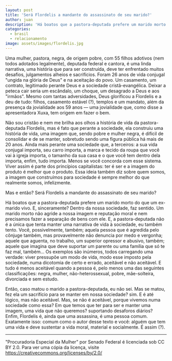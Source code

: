 ```yaml
---
layout: post
title: 'Será Flordelis a mandante do assassinato de seu marido?'
author: juan
description: 'Há boatos que a pastora-deputada prefere um marido morto do que um ex-marido vivo. E, sinceramente? Dentro da nossa sociedade, faz sentido.'
categories:
  - brasil
  - relacionamento
image: assets/images/flordelis.jpg
---
```

Uma mulher, pastora, negra, de origem pobre, com 55 filhos adotivos (nem todos adotados legalmente), deputada federal e cantora, é uma linda narrativa, uma história que para ser construída, deve ter enfrentado muitos desafios, julgamentos alheios e sacrifícios. Foram 26 anos de vida conjugal "ungida na glória de Deus" e na aceitação do povo. Um casamento, um contrato, legitimado perante Deus e a sociedade cristã-evangélica. Deixar a peteca cair seria um escândalo, um choque, um desagrado a Deus e aos "irmãos". Mesmo com tantas adversidades, Deus glorificou a Flordelis e a deu de tudo: filhos, casamento estável (?), templos e um mandato, além da presença da jovialidade aos 59 anos — uma jovialidade que, como disse a apresentadora Xuxa, tem origem em fazer o bem.

Não sou cristão e nem me brilha aos olhos a história de vida da pastora-deputada Flordelis, mas é fato que perante a sociedade, ela construiu uma história de vida, uma imagem que, sendo pobre e mulher negra, é difícil de consolidar e de se manter, sobretudo sendo uma figura pública há mais de 20 anos. Ainda mais perante uma sociedade que, a terceiros: a sua vida conjugal importa, seu carro importa, a marca e tecido da roupa que você vai à igreja importa, o tamanho da sua casa e o que você tem dentro dela importa, enfim, tudo importa. Menos se você concorda com esse sistema. Viver assim é parte dos princípios capitalistas: ter é ser e a imagem do produto é melhor que o produto. Essa ideia também diz sobre quem somos, a imagem que construímos para sociedade é sempre melhor do que realmente somos, infelizmente.

Mas e então? Será Flordelis a mandante do assassinato de seu marido?

Há boatos que a pastora-deputada prefere um marido morto do que um ex-marido vivo. E, sinceramente? Dentro da nossa sociedade, faz sentido. Um marido morto não agride a nossa imagem e reputação moral e nem precisamos fazer a separação de bens com ele. E, a pastora-deputada não é a única que tenta manter uma narrativa de vida à sociedade, eu também tento. Você, possivelmente, também; aquela pessoa que é agredida pelo cônjuge também, mas provavelmente não denuncia por medo e vergonha; aquele que aguenta, no trabalho, um superior opressor e abusivo, também; aquele que imagina que deve suportar um parente ou uma família que só te faz mal, também… Os exemplos são inúmeros, todos carregando uma verdade: viver pressupõe um modo de vida, modo esse imposto pela sociedade, numa dicotomia de certo e errado, aceitável e não aceitável. E tudo é menos aceitável quando a pessoa é, pelo menos uma das seguintes classificações: negra, mulher, não-heterossexual, pobre, mãe-solteira, divorciada e sem estudo.

Então, caso matou o marido a pastora-deputada, eu não sei. Mas se matou, fez ela um sacrifício para se manter em nossa sociedade? sim. E é até lógico, mas não aceitável. Mas, se não é aceitável, porque vivemos numa sociedade como essa? Em que temos que ter para ser e manter uma imagem, uma vida que não queremos? suportando desaforos diários? Enfim, Flordelis é, ainda que uma assassina, é uma pessoa comum. Exatamente isso: comum como o autor desse texto e você: alguém que tem uma vida e deve sustentar a vida moral, material e socialmente. É assim (?).

---
"Procuradoria Especial da Mulher" por Senado Federal é licenciada sob CC BY 2.0. Para ver uma cópia da licença, visite https://creativecommons.org/licenses/by/2.0/
